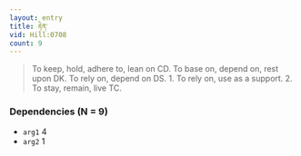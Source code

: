 ```yaml
---
layout: entry
title: རྟེན་
vid: Hill:0708
count: 9
---
```

> To keep, hold, adhere to, lean on CD\. To base on, depend on, rest upon DK\. To rely on, depend on DS\. 1\. To rely on, use as a support\. 2\. To stay, remain, live TC\.


### Dependencies (N = 9)
* `arg1` 4
* `arg2` 1
